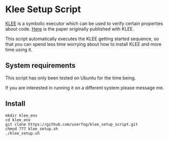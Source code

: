 # Klee Setup Script

[KLEE](https://klee.github.io/getting-started/) is a symbolic executor which can be used to verify certain properties about code. [Here](http://www.doc.ic.ac.uk/~cristic/papers/klee-osdi-08.pdf) is the paper originally published with KLEE.


This script automatically executes the KLEE getting started sequence, so that you can spend less time worrying about how to install KLEE and more time using it.

## System requirements
This script has only been tested on Ubuntu for the time being.

If you are interested in running it on a different system please message me.


## Install 
```
mkdir klee_env
cd klee_env
git clone https://github.com/userfog/klee_setup_script.git
chmod 777 klee_setup.sh
./klee_setup.sh
```

